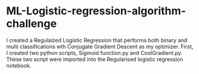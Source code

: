 # ML-Logistic-regression-algorithm-challenge


I created a Regulaized Logistic Regression that performs both binary and multi classifications wth Conjugate Gradient Descent as my optimizer.
First, I created two python scripts, Sigmoid function.py and CostGradient.py. These two script were imported into the Regularised logistic regression notebook.
 
